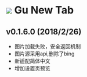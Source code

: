 ![](https://github.com/hangu1116/GuNewTab/raw/master/image/logo.png) 
Gu New Tab
=========
v0.1.6.0 (2018/2/26)
----------
- 图片加载失败，安全返回机制
- 图片源采用api,删除了bing
- 新适配简体中文
- 增加设置页预览
